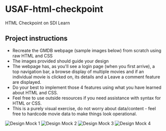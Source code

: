 # USAF-html-checkpoint
HTML Checkpoint on SDI Learn

## Project instructions
- Recreate the GMDB webpage (sample images below) from scratch using raw HTML and CSS
- The images provided should guide your design
- The webpage has, as you'll see a login page (when you first arrive), a top navigation bar, a browse display of multiple movies and if an individual movie is clicked on, its details and a Leave a comment feature are displayed.
- Do your best to implement those 4 features using what you have learned about HTML and CSS.
- Feel free to use outside resources if you need assistance with syntax for HTML or CSS.
- This is a purely visual exercise, do not worry about data/content - feel free to hardcode movie data to make things look operational.

![Design Mock 1](https://s3-us-west-2.amazonaws.com/forge-production.galvanize.com/content/10a8b484d55b4093d3184c1d54a06567.png)
![Design Mock 2](https://s3-us-west-2.amazonaws.com/forge-production.galvanize.com/content/d17cc99090bd5e689bc5b08ccd86ae3a.png)
![Design Mock 3](https://s3-us-west-2.amazonaws.com/forge-production.galvanize.com/content/00d426e8f8997e558b1ffd0562a5c940.png)
![Design Mock 4](https://s3-us-west-2.amazonaws.com/forge-production.galvanize.com/content/33c8f9aa35e97003b46ab988b79a05eb.png)
